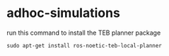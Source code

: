 # adhoc-simulations

run this command to install the TEB planner package

```
sudo apt-get install ros-noetic-teb-local-planner
```
